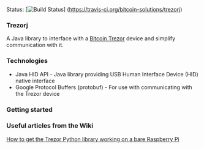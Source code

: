 Status: [![Build Status](https://travis-ci.org/bitcoin-solutions/trezorj.png?branch=master)]
(https://travis-ci.org/bitcoin-solutions/trezorj)

### Trezorj

A Java library to interface with a [Bitcoin Trezor](https://bitcointrezor.com) device and simplify communication with
it.

### Technologies

* Java HID API - Java library providing USB Human Interface Device (HID) native interface
* Google Protocol Buffers (protobuf) - For use with communicating with the Trezor device

### Getting started


### Useful articles from the Wiki

[How to get the Trezor Python library working on a bare Raspberry Pi]()



